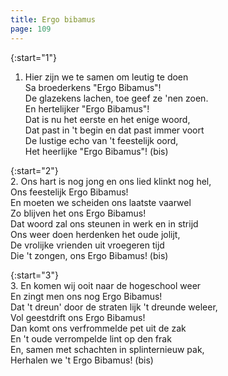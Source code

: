 ```yaml
---
title: Ergo bibamus
page: 109
---  
```


{:start="1"}  
1. Hier zijn we te samen om leutig te doen  
Sa broederkens "Ergo Bibamus"!  
De glazekens lachen, toe geef ze 'nen zoen.  
En hertelijker "Ergo Bibamus"!  
Dat is nu het eerste en het enige woord,  
Dat past in 't begin en dat past immer voort  
De lustige echo van 't feestelijk oord,  
Het heerlijke "Ergo Bibamus"! (bis)  


{:start="2"}  
2. Ons hart is nog jong en ons lied klinkt nog hel,  
Ons feestelijk Ergo Bibamus!  
En moeten we scheiden ons laatste vaarwel  
Zo blijven het ons Ergo Bibamus!  
Dat woord zal ons steunen in werk en in strijd  
Ons weer doen herdenken het oude jolijt,  
De vrolijke vrienden uit vroegeren tijd  
Die 't zongen, ons Ergo Bibamus! (bis)  


{:start="3"}  
3. En komen wij ooit naar de hogeschool weer  
En zingt men ons nog Ergo Bibamus!  
Dat 't dreun' door de straten lijk 't dreunde weleer,  
Vol geestdrift ons Ergo Bibamus!  
Dan komt ons verfrommelde pet uit de zak  
En 't oude verrompelde lint op den frak  
En, samen met schachten in splinternieuw pak,  
Herhalen we 't Ergo Bibamus! (bis)  